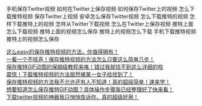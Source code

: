 手机保存Twitter视频
如何在Twitter上保存视频
如何保存Twitter上的视频
怎么下载推特视频
保存Twitter上视频
安卓怎么保存Twitter视频
怎么下载推特的视频
怎样下载推特上的视频
怎样从Twitter下载视频
怎么在Twitter上保存视频
推特上面怎么下载视频
推特上面的视频怎么保存
推特上的视频怎么下载
手机下载推特视频
推特上的视频怎么保存





[这么easy的保存推特视频的方法，你值得拥有！](https://www.douban.com/note/860492760/?_i=0987018PemIIrv)<br>
[一看一个不吱声！保存推特视频的方法怎么只要这么简单几步！](https://www.douban.com/note/863530380/?_i=9208428JwUImUk,9211017JwUImUk)<br>
[保存推特GIF动图的保姆级教程来咯！错过我就找不到这么详细的啦](https://www.douban.com/note/864812665/?_i=2845403JwUImUk,2847364JwUImUk)<br>
[震惊！下载推特视频的方法居然被某一女子给找到了！](https://www.bilibili.com/read/cv33323541/)<br>
[保存推特视频的方法我不允许还有人不知道！真的超级简单！速来学！](https://www.bilibili.com/read/cv35738277/?jump_opus=1)<br>
[想要知道怎么保存推特GIF动图？具体操作步骤我已经整理好了快来看！](https://www.bilibili.com/opus/962094681740542041)<br>
[下载twitter视频的神器我只悄悄告诉你，真的超级好用！](https://zhuanlan.zhihu.com/p/717819787)<br>
